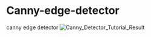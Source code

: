 # Canny-edge-detector
canny edge detector
![Canny_Detector_Tutorial_Result](https://user-images.githubusercontent.com/69569203/90034956-e4efe980-dcde-11ea-9174-0f7e0d2e8896.jpg)
